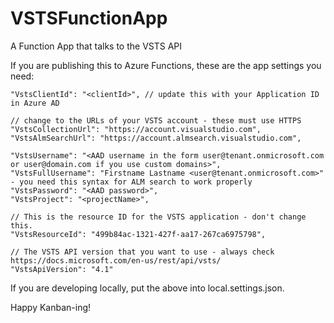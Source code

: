 # VSTSFunctionApp
A Function App that talks to the VSTS API

If you are publishing this to Azure Functions, these are the app settings you need:

    "VstsClientId": "<clientId>", // update this with your Application ID in Azure AD
    
    // change to the URLs of your VSTS account - these must use HTTPS
    "VstsCollectionUrl": "https://account.visualstudio.com",
    "VstsAlmSearchUrl": "https://account.almsearch.visualstudio.com",
    
    "VstsUsername": "<AAD username in the form user@tenant.onmicrosoft.com or user@domain.com if you use custom domains>",
    "VstsFullUsername": "Firstname Lastname <user@tenant.onmicrosoft.com>" - you need this syntax for ALM search to work properly
    "VstsPassword": "<AAD password>",
    "VstsProject": "<projectName>",
    
    // This is the resource ID for the VSTS application - don't change this.
    "VstsResourceId": "499b84ac-1321-427f-aa17-267ca6975798",
    
    // The VSTS API version that you want to use - always check https://docs.microsoft.com/en-us/rest/api/vsts/
    "VstsApiVersion": "4.1"
    
If you are developing locally, put the above into local.settings.json.

Happy Kanban-ing!